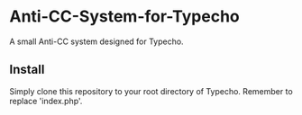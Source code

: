 # Anti-CC-System-for-Typecho
A small Anti-CC system designed for Typecho.

Install
------
Simply clone this repository to your root directory of Typecho. Remember to replace 'index.php'.